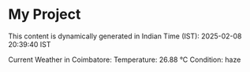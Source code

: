 # My Project

This content is dynamically generated in Indian Time (IST): 2025-02-08 20:39:40 IST


Current Weather in Coimbatore:
Temperature: 26.88 °C
Condition: haze
